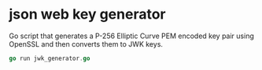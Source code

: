 # json web key generator

Go script that generates a P-256 Elliptic Curve PEM encoded key pair using OpenSSL and then converts them to JWK keys.

```go
go run jwk_generator.go
```